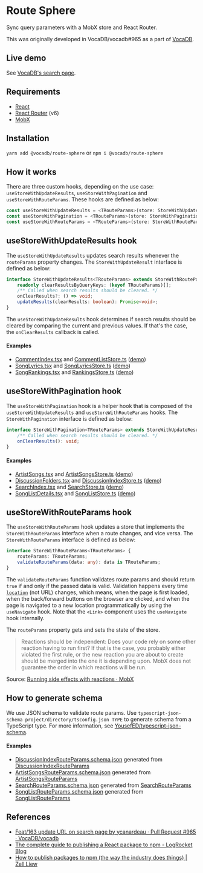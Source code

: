 # Route Sphere

Sync query parameters with a MobX store and React Router.

This was originally developed in VocaDB/vocadb#965 as a part of [VocaDB](https://github.com/VocaDB/vocadb).

## Live demo

See [VocaDB's search page](https://vocadb.net/Search?searchType=Song&artistId%5B0%5D=1&artistParticipationStatus=Everything&childTags=false&childVoicebanks=true&draftsOnly=false&filter=&maxLength=0&minLength=0&onlyRatedSongs=false&onlyWithPVs=true&page=1&pageSize=10&songType=Original&sort=RatingScore&unifyEntryTypesAndTags=false&viewMode=Details).

## Requirements

- [React](https://github.com/facebook/react)
- [React Router](https://github.com/remix-run/react-router) (v6)
- [MobX](https://github.com/mobxjs/mobx)

## Installation

`yarn add @vocadb/route-sphere` or `npm i @vocadb/route-sphere`

## How it works

There are three custom hooks, depending on the use case: `useStoreWithUpdateResults`, `useStoreWithPagination` and `useStoreWithRouteParams`. These hooks are defined as below:

```ts
const useStoreWithUpdateResults = <TRouteParams>(store: StoreWithUpdateResults<TRouteParams>): void;
const useStoreWithPagination = <TRouteParams>(store: StoreWithPagination<TRouteParams>): void;
const useStoreWithRouteParams = <TRouteParams>(store: StoreWithRouteParams<TRouteParams>): void;
```

## useStoreWithUpdateResults hook

The `useStoreWithUpdateResults` updates search results whenever the `routeParams` property changes. The `StoreWithUpdateResult` interface is defined as below:

```ts
interface StoreWithUpdateResults<TRouteParams> extends StoreWithRouteParams<TRouteParams> {
	readonly clearResultsByQueryKeys: (keyof TRouteParams)[];
	/** Called when search results should be cleared. */
	onClearResults?: () => void;
	updateResults(clearResults: boolean): Promise<void>;
}
```

The `useStoreWithUpdateResults` hook determines if search results should be cleared by comparing the current and previous values. If that's the case, the `onClearResults` callback is called.

#### Examples

- [CommentIndex.tsx](https://github.com/VocaDB/vocadb/blob/9dae1c215c3a18327b78254e3fb532656d4c7eca/VocaDbWeb/Scripts/Components/Comment/CommentIndex.tsx#L142) and [CommentListStore.ts](https://github.com/VocaDB/vocadb/blob/9dae1c215c3a18327b78254e3fb532656d4c7eca/VocaDbWeb/Scripts/Stores/Comment/CommentListStore.ts#L51) ([demo](https://vocadb.net/Comment))
- [SongLyrics.tsx](https://github.com/VocaDB/vocadb/blob/9dae1c215c3a18327b78254e3fb532656d4c7eca/VocaDbWeb/Scripts/Components/Song/SongLyrics.tsx#L30) and [SongLyricsStore.ts](https://github.com/VocaDB/vocadb/blob/9dae1c215c3a18327b78254e3fb532656d4c7eca/VocaDbWeb/Scripts/Stores/Song/SongLyricsStore.ts#L20) ([demo](https://vocadb.net/S/11807/lyrics?lyricsId=3634))
- [SongRankings.tsx](https://github.com/VocaDB/vocadb/blob/9dae1c215c3a18327b78254e3fb532656d4c7eca/VocaDbWeb/Scripts/Components/Song/SongRankings.tsx#L47) and [RankingsStore.ts](https://github.com/VocaDB/vocadb/blob/9dae1c215c3a18327b78254e3fb532656d4c7eca/VocaDbWeb/Scripts/Stores/Song/RankingsStore.ts#L31) ([demo](https://vocadb.net/Song/Rankings))

## useStoreWithPagination hook

The `useStoreWithPagination` hook is a helper hook that is composed of the `useStoreWithUpdateResults` and `useStoreWithRouteParams` hooks. The `StoreWithPagination` interface is defined as below:

```ts
interface StoreWithPagination<TRouteParams> extends StoreWithUpdateResults<TRouteParams> {
	/** Called when search results should be cleared. */
	onClearResults(): void;
}
```

#### Examples

- [ArtistSongs.tsx](https://github.com/VocaDB/vocadb/blob/9dae1c215c3a18327b78254e3fb532656d4c7eca/VocaDbWeb/Scripts/Components/Artist/ArtistSongs.tsx#L32) and [ArtistSongsStore.ts](https://github.com/VocaDB/vocadb/blob/9dae1c215c3a18327b78254e3fb532656d4c7eca/VocaDbWeb/Scripts/Stores/Artist/ArtistSongsStore.ts#L27) ([demo](https://vocadb.net/Ar/30/songs))
- [DiscussionFolders.tsx](https://github.com/VocaDB/vocadb/blob/9dae1c215c3a18327b78254e3fb532656d4c7eca/VocaDbWeb/Scripts/Components/Discussion/DiscussionFolders.tsx#L31) and [DiscussionIndexStore.ts](https://github.com/VocaDB/vocadb/blob/9dae1c215c3a18327b78254e3fb532656d4c7eca/VocaDbWeb/Scripts/Stores/Discussion/DiscussionIndexStore.ts#L33) ([demo](https://vocadb.net/discussion/folders/1))
- [SearchIndex.tsx](https://github.com/VocaDB/vocadb/blob/9dae1c215c3a18327b78254e3fb532656d4c7eca/VocaDbWeb/Scripts/Components/Search/SearchIndex.tsx#L106) and [SearchStore.ts](https://github.com/VocaDB/vocadb/blob/9dae1c215c3a18327b78254e3fb532656d4c7eca/VocaDbWeb/Scripts/Stores/Search/SearchStore.ts#L65) ([demo](https://vocadb.net/Search))
- [SongListDetails.tsx](https://github.com/VocaDB/vocadb/blob/9dae1c215c3a18327b78254e3fb532656d4c7eca/VocaDbWeb/Scripts/Components/SongList/SongListDetails.tsx#L126) and [SongListStore.ts](https://github.com/VocaDB/vocadb/blob/9dae1c215c3a18327b78254e3fb532656d4c7eca/VocaDbWeb/Scripts/Stores/SongList/SongListStore.ts#L77) ([demo](https://vocadb.net/L/20))

## useStoreWithRouteParams hook

The `useStoreWithRouteParams` hook updates a store that implements the `StoreWithRouteParams` interface when a route changes, and vice versa. The `StoreWithRouteParams` interface is defined as below:

```ts
interface StoreWithRouteParams<TRouteParams> {
	routeParams: TRouteParams;
	validateRouteParams(data: any): data is TRouteParams;
}
```

The `validateRouteParams` function validates route params and should return `true` if and only if the passed data is valid. Validation happens every time [`location`](https://github.com/VocaDB/route-sphere/blob/fd53c1324df12e9bbc3c1495136ce97bb9da0377/src/components/useStoreWithRouteParams.tsx#L25) (not URL) changes, which means, when the page is first loaded, when the back/forward buttons on the browser are clicked, and when the page is navigated to a new location programmatically by using the `useNavigate` hook. Note that the `<Link>` component uses the `useNavigate` hook internally.

The `routeParams` property gets and sets the state of the store.

> Reactions should be independent: Does your code rely on some other reaction having to run first? If that is the case, you probably either violated the first rule, or the new reaction you are about to create should be merged into the one it is depending upon. MobX does not guarantee the order in which reactions will be run.

Source: [Running side effects with reactions · MobX](https://mobx.js.org/reactions.html)

## How to generate schema

We use JSON schema to validate route params. Use `typescript-json-schema project/directory/tsconfig.json TYPE` to generate schema from a TypeScript type. For more information, see [YousefED/typescript-json-schema](https://github.com/YousefED/typescript-json-schema).

#### Examples

- [DiscussionIndexRouteParams.schema.json](https://github.com/VocaDB/vocadb/blob/9dae1c215c3a18327b78254e3fb532656d4c7eca/VocaDbWeb/Scripts/Stores/Discussion/DiscussionIndexRouteParams.schema.json) generated from [DiscussionIndexRouteParams](https://github.com/VocaDB/vocadb/blob/9dae1c215c3a18327b78254e3fb532656d4c7eca/VocaDbWeb/Scripts/Stores/Discussion/DiscussionIndexStore.ts#L21)
- [ArtistSongsRouteParams.schema.json](https://github.com/VocaDB/vocadb/blob/9dae1c215c3a18327b78254e3fb532656d4c7eca/VocaDbWeb/Scripts/Stores/Artist/ArtistSongsRouteParams.schema.json) generated from [ArtistSongsRouteParams](https://github.com/VocaDB/vocadb/blob/9dae1c215c3a18327b78254e3fb532656d4c7eca/VocaDbWeb/Scripts/Stores/Artist/ArtistSongsStore.ts#L11)
- [SearchRouteParams.schema.json](https://github.com/VocaDB/vocadb/blob/df9db8a90eee8e5aef9b834993f4643cb85291b7/VocaDbWeb/Scripts/Stores/Search/SearchRouteParams.schema.json) generated from [SearchRouteParams](https://github.com/VocaDB/vocadb/blob/9dae1c215c3a18327b78254e3fb532656d4c7eca/VocaDbWeb/Scripts/Stores/Search/SearchStore.ts#L48)
- [SongListRouteParams.schema.json](https://github.com/VocaDB/vocadb/blob/9dae1c215c3a18327b78254e3fb532656d4c7eca/VocaDbWeb/Scripts/Stores/SongList/SongListRouteParams.schema.json) generated from [SongListRouteParams](https://github.com/VocaDB/vocadb/blob/9dae1c215c3a18327b78254e3fb532656d4c7eca/VocaDbWeb/Scripts/Stores/SongList/SongListStore.ts#L54)

## References

- [Feat/163 update URL on search page by ycanardeau · Pull Request #965 · VocaDB/vocadb](https://github.com/VocaDB/vocadb/pull/965)
- [The complete guide to publishing a React package to npm - LogRocket Blog](https://blog.logrocket.com/the-complete-guide-to-publishing-a-react-package-to-npm/)
- [How to publish packages to npm (the way the industry does things) | Zell Liew](https://zellwk.com/blog/publish-to-npm/)
